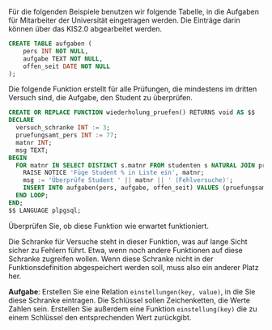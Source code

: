 Für die folgenden Beispiele benutzen wir folgende Tabelle, in die Aufgaben für Mitarbeiter der Universität eingetragen werden. Die Einträge darin können über das KIS2.0 abgearbeitet werden.

```sql
CREATE TABLE aufgaben (
    pers INT NOT NULL,
    aufgabe TEXT NOT NULL,
    offen_seit DATE NOT NULL
);
```

Die folgende Funktion erstellt für alle Prüfungen, die mindestens im dritten Versuch sind, die Aufgabe, den Student zu überprüfen.

```sql
CREATE OR REPLACE FUNCTION wiederholung_pruefen() RETURNS void AS $$
DECLARE
  versuch_schranke INT := 3;
  pruefungsamt_pers INT := 77;
  matnr INT;
  msg TEXT;
BEGIN
  FOR matnr IN SELECT DISTINCT s.matnr FROM studenten s NATURAL JOIN pruefungen WHERE versuch >= versuch_schranke LOOP
    RAISE NOTICE 'Füge Student % in Liste ein', matnr;
    msg := 'Überprüfe Student ' || matnr || ' (Fehlversuche)';
    INSERT INTO aufgaben(pers, aufgabe, offen_seit) VALUES (pruefungsamt_pers, msg, CURRENT_DATE);
  END LOOP;
END;
$$ LANGUAGE plpgsql;
```

Überprüfen Sie, ob diese Funktion wie erwartet funktioniert.

Die Schranke für Versuche steht in dieser Funktion, was auf lange Sicht sicher zu Fehlern führt. Etwa, wenn noch andere Funktionen auf diese Schranke zugreifen wollen. Wenn diese Schranke nicht in der Funktionsdefinition abgespeichert werden soll, muss also ein anderer Platz her.

**Aufgabe**: Erstellen Sie eine Relation `einstellungen(key, value)`, in die Sie diese Schranke eintragen. Die Schlüssel sollen Zeichenketten, die Werte Zahlen sein. Erstellen Sie außerdem eine Funktion `einstellung(key)` die zu einem Schlüssel den entsprechenden Wert zurückgibt.